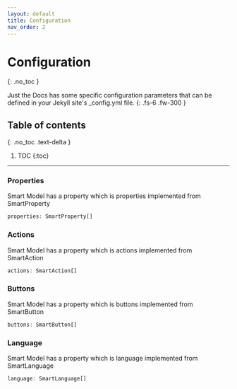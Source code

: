 ```yaml
---
layout: default
title: Configuration
nav_order: 2
---
```


# Configuration
{: .no_toc }


Just the Docs has some specific configuration parameters that can be defined in your Jekyll site's _config.yml file.
{: .fs-6 .fw-300 }

## Table of contents
{: .no_toc .text-delta }

1. TOC
{:toc}

---

### Properties

Smart Model has a property which is properties implemented from SmartProperty

```javascript
properties: SmartProperty[]
```

### Actions

Smart Model has a property which is actions implemented from SmartAction

```javascript
actions: SmartAction[]
```

### Buttons

Smart Model has a property which is buttons implemented from SmartButton

```javascript
buttons: SmartButton[]
```

### Language

Smart Model has a property which is language implemented from SmartLanguage

```javascript
language: SmartLanguage[]
```
